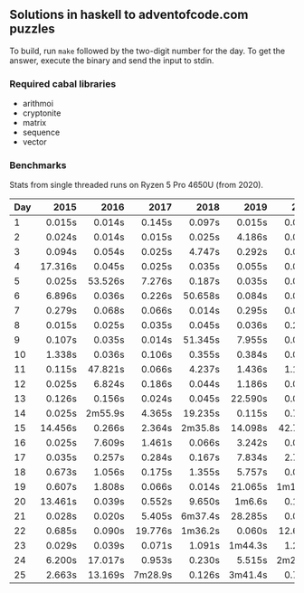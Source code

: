 ## Solutions in haskell to adventofcode.com puzzles

To build, run `make` followed by the two-digit number for the day.
To get the answer, execute the binary and send the input to stdin.

### Required cabal libraries

* arithmoi
* cryptonite
* matrix
* sequence
* vector

### Benchmarks

Stats from single threaded runs on Ryzen 5 Pro 4650U (from 2020).

| Day |   2015 |   2016 |   2017 |   2018 |   2019 |   2020 |   2021 |   2022 |   2023 |   2024 |
|-----|-------:|-------:|-------:|-------:|-------:|-------:|-------:|-------:|-------:|-------:|
| 1  |  0.015s | 0.014s | 0.145s | 0.097s | 0.015s | 0.014s | 0.046s | 0.025s | 0.024s | 0.025s |
| 2  |  0.024s | 0.014s | 0.015s | 0.025s | 4.186s | 0.064s | 0.025s | 0.014s | 0.025s | 0.034s |
| 3  |  0.094s | 0.054s | 0.025s | 4.747s | 0.292s | 0.025s | 0.025s | 0.025s | 0.025s | 0.024s |
| 4  |  17.316s | 0.045s | 0.025s | 0.035s | 0.055s | 0.036s | 0.045s | 0.024s | 0.035s | 0.025s |
| 5  |  0.025s | 53.526s | 7.276s | 0.187s | 0.035s | 0.015s | 0.231s | 0.035s | 0.025s | 0.064s |
| 6  |  6.896s | 0.036s | 0.226s | 50.658s | 0.084s | 0.025s | 0.014s | 0.026s | 0.055s | 1.495s |
| 7  |  0.279s | 0.068s | 0.066s | 0.014s | 0.295s | 0.086s | 6.936s | 0.076s | 0.034s | 0.304s |
| 8  |  0.015s | 0.025s | 0.035s | 0.045s | 0.036s | 0.265s | 0.035s | 0.024s | 0.475s | 0.025s |
| 9  |  0.107s | 0.035s | 0.014s | 51.345s | 7.955s | 0.076s | 0.036s | 0.270s | 0.046s | 4.746s |
| 10  |  1.338s | 0.036s | 0.106s | 0.355s | 0.384s | 0.014s | 0.025s | 0.014s | 2.866s | 0.035s |
| 11  |  0.115s | 47.821s | 0.066s | 4.237s | 1.436s | 1.143s | 0.034s | 0.763s | 0.045s | 0.076s |
| 12  |  0.025s | 6.824s | 0.186s | 0.044s | 1.186s | 0.015s | 1.125s | 4.896s | 0.756s | 0.137s |
| 13  |  0.126s | 0.156s | 0.024s | 0.045s | 22.590s | 0.015s | 0.065s | 0.085s | 0.035s | 0.025s |
| 14  |  0.025s | 2m55.9s | 4.365s | 19.235s | 0.115s | 0.751s | 1m13.5s | 6.362s | 1.455s | 2.956s |
| 15  |  14.456s | 0.266s | 2.364s | 2m35.8s | 14.098s | 42.711s | 0.127s | 1.705s | 0.070s |       |
| 16  |  0.025s | 7.609s | 1.461s | 0.066s | 3.242s | 0.045s | 0.015s | 36.554s | 1.756s | 9.783s |
| 17  |  0.035s | 0.257s | 0.284s | 0.167s | 7.834s | 2.715s | 18.725s | 0.288s | 50.609s | 0.015s |
| 18  |  0.673s | 1.056s | 0.175s | 1.355s | 5.757s | 0.045s | 1.445s | 0.106s | 0.035s | 7.957s |
| 19  |  0.607s | 1.808s | 0.066s | 0.014s | 21.065s | 1m10.7s | 13.195s | 11m43.1s | 0.037s | 0.125s |
| 20  |  13.461s | 0.039s | 0.552s | 9.650s | 1m6.6s | 0.106s | 1.773s | 2m41.2s | 0.225s | 0.975s |
| 21  |  0.028s | 0.020s | 5.405s | 6m37.4s | 28.285s | 0.037s | 2m20.7s | 0.047s | 2.301s |       |
| 22  |  0.685s | 0.090s | 19.776s | 1m36.2s | 0.060s | 12.623s | 0.164s | 0.066s | 1.780s |       |
| 23  |  0.029s | 0.039s | 0.071s | 1.091s | 1m44.3s | 1.269s | 25.107s | 8.771s | 1m18.7s |       |
| 24  |  6.200s | 17.017s | 0.953s | 0.230s | 5.515s | 2m20.9s | 5m26.9s | 4.031s | 0.514s |       |
| 25  |  2.663s | 13.169s | 7m28.9s | 0.126s | 3m41.4s | 0.718s | 2.558s | 0.056s | 1m57.6s |       |
